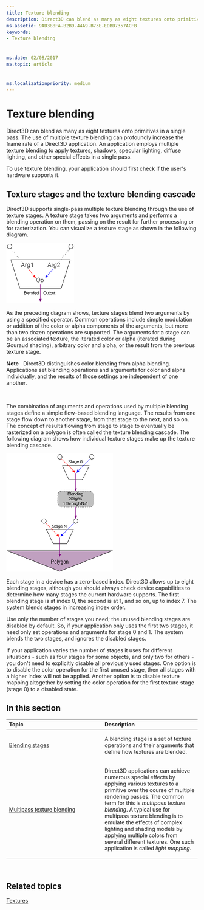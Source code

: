 ```yaml
---
title: Texture blending
description: Direct3D can blend as many as eight textures onto primitives in a single pass.
ms.assetid: 9AD388FA-B2B9-44A9-B73E-EDBD7357ACFB
keywords:
- Texture blending


ms.date: 02/08/2017
ms.topic: article


ms.localizationpriority: medium
---
```


# Texture blending


Direct3D can blend as many as eight textures onto primitives in a single pass. The use of multiple texture blending can profoundly increase the frame rate of a Direct3D application. An application employs multiple texture blending to apply textures, shadows, specular lighting, diffuse lighting, and other special effects in a single pass.

To use texture blending, your application should first check if the user's hardware supports it.

## <span id="Texture-Stages-and-the-Texture-Blending-Cascade"></span><span id="texture-stages-and-the-texture-blending-cascade"></span><span id="TEXTURE-STAGES-AND-THE-TEXTURE-BLENDING-CASCADE"></span>Texture stages and the texture blending cascade


Direct3D supports single-pass multiple texture blending through the use of texture stages. A texture stage takes two arguments and performs a blending operation on them, passing on the result for further processing or for rasterization. You can visualize a texture stage as shown in the following diagram.

![diagram of a texture stage](images/texstg.png)

As the preceding diagram shows, texture stages blend two arguments by using a specified operator. Common operations include simple modulation or addition of the color or alpha components of the arguments, but more than two dozen operations are supported. The arguments for a stage can be an associated texture, the iterated color or alpha (iterated during Gouraud shading), arbitrary color and alpha, or the result from the previous texture stage.

**Note**   Direct3D distinguishes color blending from alpha blending. Applications set blending operations and arguments for color and alpha individually, and the results of those settings are independent of one another.

 

The combination of arguments and operations used by multiple blending stages define a simple flow-based blending language. The results from one stage flow down to another stage, from that stage to the next, and so on. The concept of results flowing from stage to stage to eventually be rasterized on a polygon is often called the texture blending cascade. The following diagram shows how individual texture stages make up the texture blending cascade.

![diagram of texture stages in the texture blending cascade](images/tcascade.png)

Each stage in a device has a zero-based index. Direct3D allows up to eight blending stages, although you should always check device capabilities to determine how many stages the current hardware supports. The first blending stage is at index 0, the second is at 1, and so on, up to index 7. The system blends stages in increasing index order.

Use only the number of stages you need; the unused blending stages are disabled by default. So, if your application only uses the first two stages, it need only set operations and arguments for stage 0 and 1. The system blends the two stages, and ignores the disabled stages.

If your application varies the number of stages it uses for different situations - such as four stages for some objects, and only two for others - you don't need to explicitly disable all previously used stages. One option is to disable the color operation for the first unused stage, then all stages with a higher index will not be applied. Another option is to disable texture mapping altogether by setting the color operation for the first texture stage (stage 0) to a disabled state.

## <span id="in-this-section"></span>In this section


<table>
<colgroup>
<col width="50%" />
<col width="50%" />
</colgroup>
<thead>
<tr class="header">
<th align="left">Topic</th>
<th align="left">Description</th>
</tr>
</thead>
<tbody>
<tr class="odd">
<td align="left"><p><a href="blending-stages.md">Blending stages</a></p></td>
<td align="left"><p>A blending stage is a set of texture operations and their arguments that define how textures are blended.</p></td>
</tr>
<tr class="even">
<td align="left"><p><a href="multipass-texture-blending.md">Multipass texture blending</a></p></td>
<td align="left"><p>Direct3D applications can achieve numerous special effects by applying various textures to a primitive over the course of multiple rendering passes. The common term for this is <em>multipass texture blending</em>. A typical use for multipass texture blending is to emulate the effects of complex lighting and shading models by applying multiple colors from several different textures. One such application is called <em>light mapping</em>.</p></td>
</tr>
</tbody>
</table>

 

## <span id="related-topics"></span>Related topics


[Textures](textures.md)

 

 




